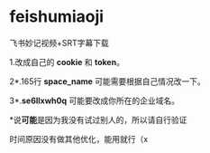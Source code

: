 # feishumiaoji
飞书妙记视频+SRT字幕下载

1.改成自己的 **cookie** 和 **token**。

2*.165行 **space_name** 可能需要根据自己情况改一下。

3*.**se6llxwh0q** 可能要改成你所在的企业域名。

*说**可能**是因为我没有试过别人的，所以请自行验证

时间原因没有做其他优化，能用就行（x
